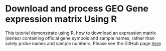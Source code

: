# Download and process GEO Gene expression matrix Using R

This tutorial demonstrate using R, how to download an expression matrix (series) containing official gene symbols and sample names, rather than solely probe names and sample numbers. Please see the GitHub page [here](https://shijusisobhan.github.io/Download-and-process-GEO-expression-matrix/)
